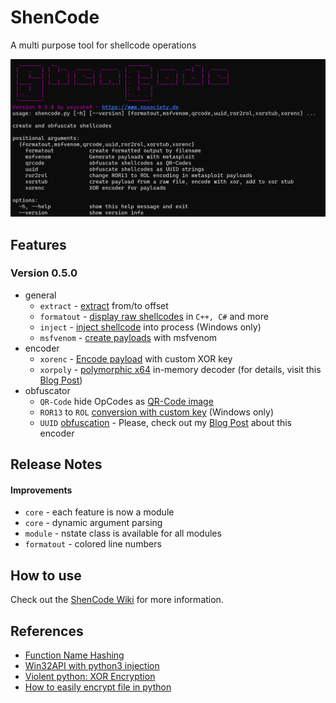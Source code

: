 # ShenCode

A multi purpose tool for shellcode operations


![](shencode-050.png)

## Features

### Version 0.5.0

- general
	- `extract` - [extract](https://github.com/psycore8/shencode/wiki/extract) from/to offset
	- `formatout` - [display raw shellcodes](https://github.com/psycore8/shencode/wiki/formatout) in `C++, C#` and more
	- `inject` - [inject shellcode](https://github.com/psycore8/shencode/wiki/inject) into process (Windows only)
	- `msfvenom` - [create payloads](https://github.com/psycore8/shencode/wiki/msfvenom)  with msfvenom
- encoder
	- `xorenc` - [Encode payload](https://github.com/psycore8/shencode/wiki/xorenc) with custom XOR key
	- `xorpoly` - [polymorphic x64](https://github.com/psycore8/shencode/wiki/xorpoly) in-memory decoder (for details, visit this [Blog Post](https://www.nosociety.de/en:it-security:blog:obfuscation_polymorphic_in_memory_decoder))
- obfuscator
	- `QR-Code` hide OpCodes as [QR-Code image](https://github.com/psycore8/shencode/wiki/qrcode)
	- `ROR13` to `ROL` [conversion with custom key](https://github.com/psycore8/shencode/wiki/ror2rol) (Windows only)
	- `UUID` [obfuscation](https://github.com/psycore8/shencode/wiki/uuid) - Please, check out my [Blog Post](https://www.nosociety.de/en:it-security:blog:obfuscation_shellcode_als_uuids_tarnen_-_teil_1) about this encoder

## Release Notes

#### Improvements

- `core` - each feature is now a module
- `core` - dynamic argument parsing
- `module` - nstate class is available for all modules
- `formatout` - colored line numbers

## How to use

Check out the [ShenCode Wiki](https://github.com/psycore8/shencode/wiki/) for more information.

## References

- [Function Name Hashing](https://www.bordergate.co.uk/function-name-hashing/)
- [Win32API with python3 injection](https://systemweakness.com/win32api-with-python3-part-iii-injection-6dd3c1b99c90)
- [Violent python: XOR Encryption](https://samsclass.info/124/proj14/VPxor.htm)
- [How to easily encrypt file in python](https://www.stackzero.net/how-to-easily-encrypt-file-in-python/)
